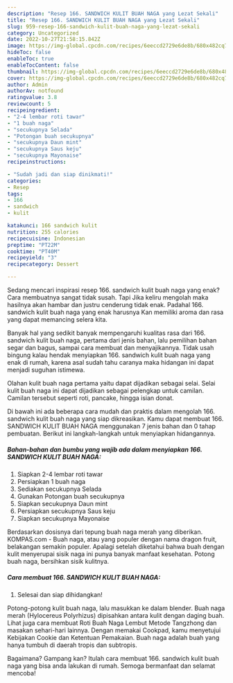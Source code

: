 ```yaml
---
description: "Resep 166. SANDWICH KULIT BUAH NAGA yang Lezat Sekali"
title: "Resep 166. SANDWICH KULIT BUAH NAGA yang Lezat Sekali"
slug: 959-resep-166-sandwich-kulit-buah-naga-yang-lezat-sekali
category: Uncategorized
date: 2022-10-27T21:58:15.842Z
image: https://img-global.cpcdn.com/recipes/6eeccd2729e6de8b/680x482cq70/166-sandwich-kulit-buah-naga-foto-resep-utama.jpg
hideToc: false
enableToc: true
enableTocContent: false
thumbnail: https://img-global.cpcdn.com/recipes/6eeccd2729e6de8b/680x482cq70/166-sandwich-kulit-buah-naga-foto-resep-utama.jpg
cover: https://img-global.cpcdn.com/recipes/6eeccd2729e6de8b/680x482cq70/166-sandwich-kulit-buah-naga-foto-resep-utama.jpg
author: Admin
authorAv: notfound
ratingvalue: 3.8
reviewcount: 5
recipeingredient:
- "2-4 lembar roti tawar"
- "1 buah naga"
- "secukupnya Selada"
- "Potongan buah secukupnya"
- "secukupnya Daun mint"
- "secukupnya Saus keju"
- "secukupnya Mayonaise"
recipeinstructions:

- "Sudah jadi dan siap dinikmati!"
categories:
- Resep
tags:
- 166
- sandwich
- kulit

katakunci: 166 sandwich kulit 
nutrition: 255 calories
recipecuisine: Indonesian
preptime: "PT22M"
cooktime: "PT40M"
recipeyield: "3"
recipecategory: Dessert

---
```



Sedang mencari inspirasi resep 166. sandwich kulit buah naga yang enak? Cara membuatnya sangat tidak susah. Tapi Jika keliru mengolah maka hasilnya akan hambar dan justru cenderung tidak enak. Padahal 166. sandwich kulit buah naga yang enak harusnya Kan memiliki aroma dan rasa yang dapat memancing selera kita.


Banyak hal yang sedikit banyak mempengaruhi kualitas rasa dari 166. sandwich kulit buah naga, pertama dari jenis bahan, lalu pemilihan bahan segar dan bagus, sampai cara membuat dan menyajikannya. Tidak usah bingung kalau hendak menyiapkan 166. sandwich kulit buah naga yang enak di rumah, karena asal sudah tahu caranya maka hidangan ini dapat menjadi suguhan istimewa.

Olahan kulit buah naga pertama yaitu dapat dijadikan sebagai selai. Selai kulit buah naga ini dapat dijadikan sebagai pelengkap untuk camilan. Camilan tersebut seperti roti, pancake, hingga isian donat.


Di bawah ini ada beberapa cara mudah dan praktis dalam mengolah 166. sandwich kulit buah naga yang siap dikreasikan. Kamu dapat membuat 166. SANDWICH KULIT BUAH NAGA menggunakan 7 jenis bahan dan 0 tahap pembuatan. Berikut ini langkah-langkah untuk menyiapkan hidangannya.

<!--inarticleads1-->

##### Bahan-bahan dan bumbu yang wajib ada dalam menyiapkan 166. SANDWICH KULIT BUAH NAGA:

1. Siapkan 2-4 lembar roti tawar
1. Persiapkan 1 buah naga
1. Sediakan secukupnya Selada
1. Gunakan Potongan buah secukupnya
1. Siapkan secukupnya Daun mint
1. Persiapkan secukupnya Saus keju
1. Siapkan secukupnya Mayonaise


Berdasarkan dosisnya dari tepung buah naga merah yang diberikan. KOMPAS.com - Buah naga, atau yang populer dengan nama dragon fruit, belakangan semakin populer. Apalagi setelah diketahui bahwa buah dengan kulit menyerupai sisik naga ini punya banyak manfaat kesehatan. Potong buah naga, bersihkan sisik kulitnya. 

<!--inarticleads2-->

##### Cara membuat 166. SANDWICH KULIT BUAH NAGA:


1. Selesai dan siap dihidangkan!

Potong-potong kulit buah naga, lalu masukkan ke dalam blender. Buah naga merah (Hylocereus Polyrhizus) dipisahkan antara kulit dengan daging buah. Lihat juga cara membuat Roti Buah Naga Lembut Metode Tangzhong dan masakan sehari-hari lainnya. Dengan memakai Cookpad, kamu menyetujui Kebijakan Cookie dan Ketentuan Pemakaian. Buah naga adalah buah yang hanya tumbuh di daerah tropis dan subtropis. 

Bagaimana? Gampang kan? Itulah cara membuat 166. sandwich kulit buah naga yang bisa anda lakukan di rumah. Semoga bermanfaat dan selamat mencoba!
